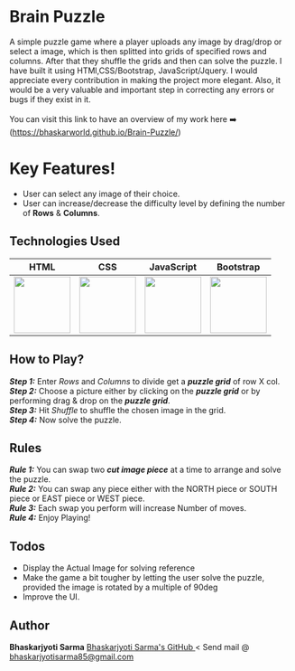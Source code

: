 # Brain Puzzle
A simple puzzle game where a player uploads any image by drag/drop or select a image, which is then splitted into grids of specified rows and columns. After that they shuffle the grids and then can solve the puzzle. I have built it using HTMl,CSS/Bootstrap, JavaScript/Jquery. I would appreciate every contribution in making the project more elegant. Also, it would be a very valuable and important step in correcting any errors or bugs if they exist in it.<br/><br/>
You can visit this link to have an overview of my work here :arrow_right: (https://bhaskarworld.github.io/Brain-Puzzle/)

# Key Features!

- User can select any image of their choice.
- User can increase/decrease the difficulty level by defining the number of **Rows** & **Columns**.



## Technologies Used
| HTML | CSS | JavaScript |  Bootstrap |
|:----:|:---:|:---------:|:----------:|
|<img src="https://upload.wikimedia.org/wikipedia/commons/thumb/6/61/HTML5_logo_and_wordmark.svg/1200px-HTML5_logo_and_wordmark.svg.png" height="100px">|<img src="https://upload.wikimedia.org/wikipedia/commons/thumb/d/d5/CSS3_logo_and_wordmark.svg/1200px-CSS3_logo_and_wordmark.svg.png" height="100px">|<img src="https://opencode.us/wp-content/uploads/2013/10/javascript_logo.png" height="100px">|<img src="https://www.drupal.org/files/project-images/bootstrap-stack.png" height="100px">|

## How to Play?
**_Step 1:_** Enter _Rows_ and _Columns_ to divide get a **_puzzle grid_** of row X col. <br />
**_Step 2:_** Choose a picture either by clicking on the **_puzzle grid_** or by performing drag & drop on the **_puzzle grid_**.<br />
**_Step 3:_** Hit _Shuffle_ to shuffle the chosen image in the grid. <br />
**_Step 4:_** Now solve the puzzle.<br />

## Rules
**_Rule 1:_** You can swap two **_cut image piece_** at a time to arrange and solve the puzzle.<br />
**_Rule 2:_** You can swap any piece either with the NORTH piece or SOUTH piece or EAST piece or WEST piece. <br />
**_Rule 3:_** Each swap you perform will increase Number of moves.<br />
**_Rule 4:_** Enjoy Playing!<br />



## Todos

- Display the Actual Image for solving reference 
- Make the game a bit tougher by letting the user solve the puzzle, provided the image is rotated by a multiple of 90deg
- Improve the UI.

## Author

**Bhaskarjyoti Sarma**
[Bhaskarjyoti Sarma's GitHub ](https://github.com/BhaskarWorld/)<
Send mail @ bhaskarjyotisarma85@gmail.com
